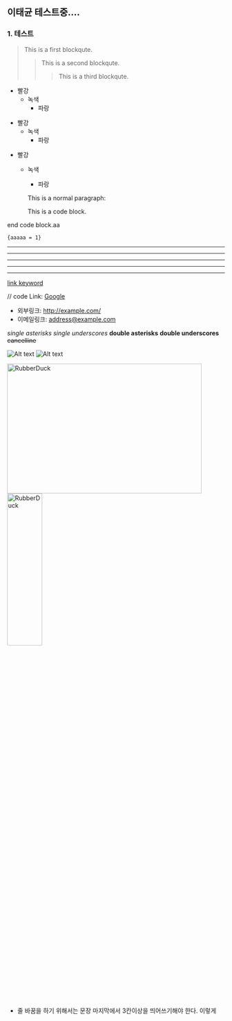 ## 이태균 테스트중....

### 1. 테스트

> This is a first blockqute.
>	> This is a second blockqute.
>	>	> This is a third blockqute.

* 빨강
  * 녹색
    * 파랑

+ 빨강
  + 녹색
    + 파랑

- 빨강
  - 녹색
    - 파랑


    This is a normal paragraph:

    This is a code block.
    
end code block.aa


<pre><code>{aaaaa = 1}</code></pre>


* * *

***

*****

- - -

---------------------------------------



[link keyword][id]

[id]: URL "Optional Title here"

// code
Link: [Google][googlelink]

[googlelink]: https://google.com "Go google"


* 외부링크: <http://example.com/>
* 이메일링크: <address@example.com>


*single asterisks*
_single underscores_
**double asterisks**
__double underscores__
~~cancelline~~


![Alt text](.images/00.jpg)
![Alt text](.images/01.jpg "Optional title")

<img src=".images/02.jpg" width="450px" height="300px" title="px(픽셀) 크기 설정" alt="RubberDuck"></img><br/>
<img src=".images/03.jpg" width="40%" height="30%" title="px(픽셀) 크기 설정" alt="RubberDuck"></img>


* 줄 바꿈을 하기 위해서는 문장 마지막에서 3칸이상을 띄어쓰기해야 한다. 
이렇게